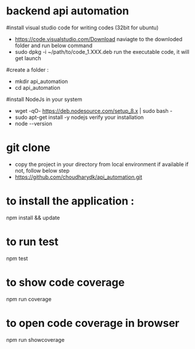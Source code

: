 # backend api automation

#install visual studio code for writing codes
 (32bit for ubuntu)
  * https://code.visualstudio.com/Download 
 naviagte to the downloded folder and run below command
  * sudo dpkg -i ~/path/to/code_1.XXX.deb
  run the executable code, it will get launch

#create a folder : 
 * mkdir api_automation
 * cd api_automation

#install NodeJs in your system
 * wget -qO- https://deb.nodesource.com/setup_8.x | sudo bash -
 * sudo apt-get install -y nodejs
verify your installation
 * node --version

# git clone 
  * copy the project in your directory from local environment if available if not, follow below step
  * https://github.com/choudharydk/api_automation.git

# to install the application :
npm install && update

# to run test
npm test

# to show code coverage
npm run coverage

# to open code coverage in browser
npm run showcoverage

